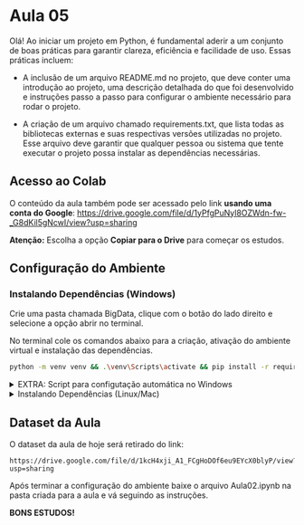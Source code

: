 # Aula 05

Olá! Ao iniciar um projeto em Python, é fundamental aderir a um conjunto de boas práticas para garantir clareza, eficiência e facilidade de uso. Essas práticas incluem:

- A inclusão de um arquivo README.md no projeto, que deve conter uma introdução ao projeto, uma descrição detalhada do que foi desenvolvido e instruções passo a passo para configurar o ambiente necessário para rodar o projeto.

- A criação de um arquivo chamado requirements.txt, que lista todas as bibliotecas externas e suas respectivas versões utilizadas no projeto. Esse arquivo deve garantir que qualquer pessoa ou sistema que tente executar o projeto possa instalar as dependências necessárias.

## Acesso ao Colab

O conteúdo da aula também pode ser acessado pelo link **usando uma conta do Google**: https://drive.google.com/file/d/1yPfgPuNyl8OZWdn-fw-_G8dKil5gNcwI/view?usp=sharing

**Atenção:** Escolha a opção **Copiar para o Drive** para começar os estudos.

## Configuração do Ambiente

### Instalando Dependências (**Windows**)

Crie uma pasta chamada BigData, clique com o botão do lado direito e selecione a opção abrir no terminal. 

No terminal cole os comandos abaixo para a criação, ativação do ambiente virtual e instalação das dependências.

```bash
python -m venv venv && .\venv\Scripts\activate && pip install -r requirements.txt
``` 

<details>
  <summary>EXTRA: Script para configutação automática no Windows</summary>
  
    - Baixar os arquivos setup.ps1 e requirements.txt na pasta que você criou para a aula.

      - Abrir o VSCode na pasta.

      - Executar no Command Prompt:
              .\setup.ps1  
  
</details>

<details>
  <summary>Instalando Dependências (Linux/Mac)</summary>
  
    Criação e ativação do ambiente virtual
    
            python3 -m venv .venv && source .venv/bin/activate && pip install -r requirements.txt
    
</details>

## Dataset da Aula

O dataset da aula de hoje será retirado do link:

```url
https://drive.google.com/file/d/1kcH4xji_A1_FCgHoDOf6eu9EYcX0blyP/view?usp=sharing
```

Após terminar a configuração do ambiente baixe o arquivo Aula02.ipynb na pasta criada para a aula e vá seguindo as instruções.

**BONS ESTUDOS!**